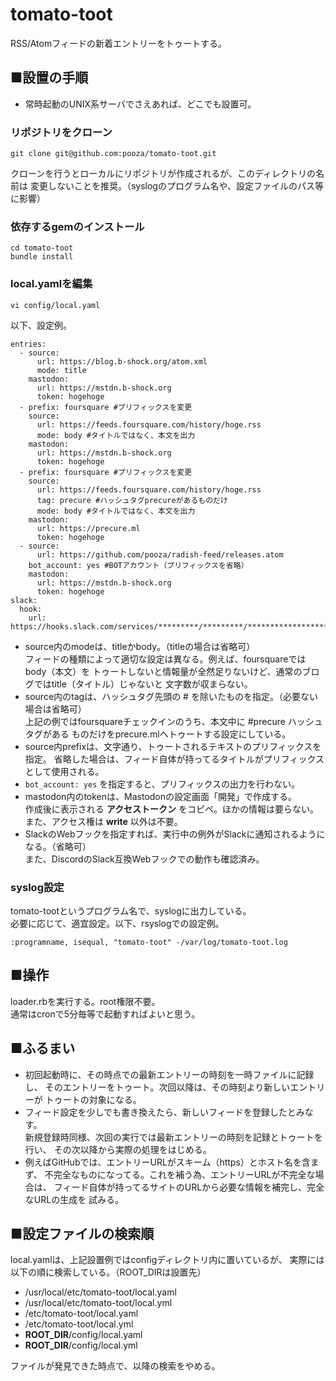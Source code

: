 # tomato-toot

RSS/Atomフィードの新着エントリーをトゥートする。

## ■設置の手順

- 常時起動のUNIX系サーバでさえあれば、どこでも設置可。

### リポジトリをクローン

```
git clone git@github.com:pooza/tomato-toot.git
```

クローンを行うとローカルにリポジトリが作成されるが、このディレクトリの名前は
変更しないことを推奨。（syslogのプログラム名や、設定ファイルのパス等に影響）

### 依存するgemのインストール

```
cd tomato-toot
bundle install
```

### local.yamlを編集

```
vi config/local.yaml
```

以下、設定例。

```
entries:
  - source:
      url: https://blog.b-shock.org/atom.xml
      mode: title
    mastodon:
      url: https://mstdn.b-shock.org
      token: hogehoge
  - prefix: foursquare #プリフィックスを変更
    source:
      url: https://feeds.foursquare.com/history/hoge.rss
      mode: body #タイトルではなく、本文を出力
    mastodon:
      url: https://mstdn.b-shock.org
      token: hogehoge
  - prefix: foursquare #プリフィックスを変更
    source:
      url: https://feeds.foursquare.com/history/hoge.rss
      tag: precure #ハッシュタグprecureがあるものだけ
      mode: body #タイトルではなく、本文を出力
    mastodon:
      url: https://precure.ml
      token: hogehoge
  - source:
      url: https://github.com/pooza/radish-feed/releases.atom
    bot_account: yes #BOTアカウント（プリフィックスを省略）
    mastodon:
      url: https://mstdn.b-shock.org
      token: hogehoge
slack:
  hook:
    url: https://hooks.slack.com/services/*********/*********/************************
```

- source内のmodeは、titleかbody。（titleの場合は省略可）  
  フィードの種類によって適切な設定は異なる。例えば、foursquareではbody（本文）を
  トゥートしないと情報量が全然足りないけど、通常のブログではtitle（タイトル）じゃないと
  文字数が収まらない。
- source内のtagは、ハッシュタグ先頭の # を除いたものを指定。（必要ない場合は省略可）  
  上記の例ではfoursquareチェックインのうち、本文中に #precure ハッシュタグがある
  ものだけをprecure.mlへトゥートする設定にしている。
- source内prefixは、文字通り、トゥートされるテキストのプリフィックスを指定。
  省略した場合は、フィード自体が持ってるタイトルがプリフィックスとして使用される。
- `bot_account: yes` を指定すると、プリフィックスの出力を行わない。
- mastodon内のtokenは、Mastodonの設定画面「開発」で作成する。  
  作成後に表示される __アクセストークン__ をコピペ。ほかの情報は要らない。  
  また、アクセス権は __write__ 以外は不要。
- SlackのWebフックを指定すれば、実行中の例外がSlackに通知されるようになる。（省略可）  
  また、DiscordのSlack互換Webフックでの動作も確認済み。

### syslog設定

tomato-tootというプログラム名で、syslogに出力している。  
必要に応じて、適宜設定。以下、rsyslogでの設定例。

```
:programname, isequal, "tomato-toot" -/var/log/tomato-toot.log
```

## ■操作

loader.rbを実行する。root権限不要。  
通常はcronで5分毎等で起動すればよいと思う。

## ■ふるまい

- 初回起動時に、その時点での最新エントリーの時刻を一時ファイルに記録し、
  そのエントリーをトゥート。次回以降は、その時刻より新しいエントリーが
  トゥートの対象になる。
- フィード設定を少しでも書き換えたら、新しいフィードを登録したとみなす。  
  新規登録時同様、次回の実行では最新エントリーの時刻を記録とトゥートを行い、
  その次以降から実際の処理をはじめる。
- 例えばGitHubでは、エントリーURLがスキーム（https）とホスト名を含まず、
  不完全なものになってる。これを補う為、エントリーURLが不完全な場合は、
  フィード自体が持ってるサイトのURLから必要な情報を補完し、完全なURLの生成を
  試みる。

## ■設定ファイルの検索順

local.yamlは、上記設置例ではconfigディレクトリ内に置いているが、
実際には以下の順に検索している。（ROOT_DIRは設置先）

- /usr/local/etc/tomato-toot/local.yaml
- /usr/local/etc/tomato-toot/local.yml
- /etc/tomato-toot/local.yaml
- /etc/tomato-toot/local.yml
- __ROOT_DIR__/config/local.yaml
- __ROOT_DIR__/config/local.yml

ファイルが発見できた時点で、以降の検索をやめる。

